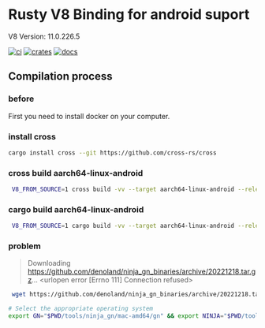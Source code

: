 # Rusty V8 Binding for android suport

V8 Version: 11.0.226.5

[![ci](https://github.com/denoland/rusty_v8/workflows/ci/badge.svg?branch=main)](https://github.com/denoland/rusty_v8/actions)
[![crates](https://img.shields.io/crates/v/v8.svg)](https://crates.io/crates/v8)
[![docs](https://docs.rs/v8/badge.svg)](https://docs.rs/v8)

## Compilation process

### before

First you need to install docker on your computer.

### install cross

```bash
cargo install cross --git https://github.com/cross-rs/cross
```

### cross build aarch64-linux-android 

```bash
 V8_FROM_SOURCE=1 cross build -vv --target aarch64-linux-android --release
```

### cargo build aarch64-linux-android 

```bash
 V8_FROM_SOURCE=1 cargo build -vv --target aarch64-linux-android --release
```
### problem

>Downloading https://github.com/denoland/ninja_gn_binaries/archive/20221218.tar.gz...
><urlopen error [Errno 111] Connection refused>

```bash
 wget https://github.com/denoland/ninja_gn_binaries/archive/20221218.tar.gz && tar -zxvf 20221218.tar.gz ninja_gn

# Select the appropriate operating system
export GN="$PWD/tools/ninja_gn/mac-amd64/gn" && export NINJA="$PWD/tools/ninja_gn/mac-amd64/ninja" 
```